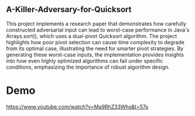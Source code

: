 ## A-Killer-Adversary-for-Quicksort
This project implements a research paper that demonstrates how carefully constructed adversarial input can lead to worst-case performance in Java's Arrays.sort(), which uses a dual-pivot Quicksort algorithm. The project highlights how poor pivot selection can cause time complexity to degrade from its optimal case, illustrating the need for smarter pivot strategies. By generating these worst-case inputs, the implementation provides insights into how even highly optimized algorithms can fail under specific conditions, emphasizing the importance of robust algorithm design.

# Demo

https://www.youtube.com/watch?v=Ma9RhZ33Whs&t=57s


